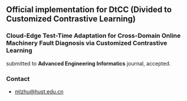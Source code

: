 ## Official implementation for **DtCC** (Divided to Customized Contrastive Learning)

### **Cloud-Edge Test-Time Adaptation for Cross-Domain Online Machinery Fault Diagnosis via Customized Contrastive Learning**
submitted to **Advanced Engineering Informatics** journal, accepted.  

### Contact
* [mlzhu@hust.edu.cn](mailto:mlzhu@hust.edu.cn)
